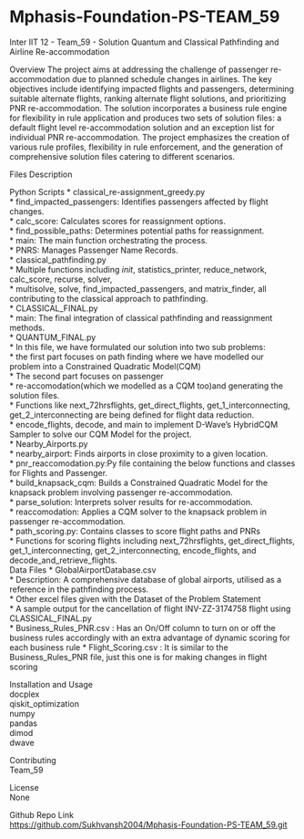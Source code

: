 # Mphasis-Foundation-PS-TEAM_59
 Inter IIT 12 - Team_59 - Solution
Quantum and Classical Pathfinding and Airline Re-accommodation

Overview
The project aims at addressing the challenge of passenger re-accommodation due to planned schedule changes in airlines. The key objectives include identifying impacted flights and passengers, determining suitable alternate flights, ranking alternate flight solutions, and prioritizing PNR re-accommodation. 
The solution incorporates a business rule engine for flexibility in rule application and produces two sets of solution files: a default flight level re-accommodation solution and an exception list for individual PNR re-accommodation. The project emphasizes the creation of various rule profiles, flexibility in rule enforcement, and the generation of comprehensive solution files catering to different scenarios.

Files Description

Python Scripts
    * classical_re-assignment_greedy.py    
    * find_impacted_passengers: Identifies passengers affected by flight changes.    
    * calc_score: Calculates scores for reassignment options.    
    * find_possible_paths: Determines potential paths for reassignment.    
    * main: The main function orchestrating the process.    
    * PNRS: Manages Passenger Name Records.    
    * classical_pathfinding.py    
    * Multiple functions including _init_, statistics_printer, reduce_network, calc_score, recurse, solver,     
    * multisolve, solve, find_impacted_passengers, and matrix_finder, all contributing to the classical approach to pathfinding.    
    * CLASSICAL_FINAL.py    
    * main: The final integration of classical pathfinding and reassignment methods.    
    * QUANTUM_FINAL.py    
    * In this file, we have formulated our solution into two sub problems:    
    * the first part focuses on path finding where we have modelled our problem into a Constrained Quadratic Model(CQM)    
    * The second part focuses on passenger     
    * re-accomodation(which we modelled as a CQM too)and generating the solution files.    
    * Functions like next_72hrsflights, get_direct_flights, get_1_interconnecting, get_2_interconnecting are being defined for flight data reduction.    
    * encode_flights, decode, and main to implement D-Wave’s HybridCQM Sampler to solve our CQM Model for the project.    
    * Nearby_Airports.py    
    * nearby_airport: Finds airports in close proximity to a given location.    
    * pnr_reaccomodation.py:Py file containing the below functions and classes for Flights and Passenger.    
    * build_knapsack_cqm: Builds a Constrained Quadratic Model for the knapsack problem involving passenger re-accommodation.    
    * parse_solution: Interprets solver results for re-accommodation.    
    * reaccomodation: Applies a CQM solver to the knapsack problem in passenger re-accommodation.    
    * path_scoring.py: Contains classes to score flight paths and PNRs    
    * Functions for scoring flights including next_72hrsflights, get_direct_flights, get_1_interconnecting, get_2_interconnecting, encode_flights, and decode_and_retrieve_flights.    
Data Files
    * GlobalAirportDatabase.csv    
    * Description: A comprehensive database of global airports, utilised as a reference in the pathfinding process.    
    * Other excel files given with the Dataset of the Problem Statement    
    * A sample output for the cancellation of flight INV-ZZ-3174758 flight using CLASSICAL_FINAL.py   
    * Business_Rules_PNR.csv : Has an On/Off column to turn on or off the business rules accordingly with an extra advantage of dynamic scoring for each business rule 
    * Flight_Scoring.csv : It is similar to the Business_Rules_PNR file, just this one is for making changes in flight scoring  
    
Installation and Usage    
docplex    
qiskit_optimization    
numpy    
pandas    
dimod    
dwave    

Contributing    
Team_59    

License    
None      

Github Repo Link     
https://github.com/Sukhvansh2004/Mphasis-Foundation-PS-TEAM_59.git
